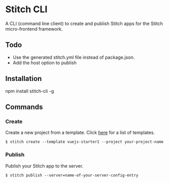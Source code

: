 # Stitch CLI

A CLI (command line client) to create and publish Stitch apps for the Stitch micro-frontend framework.

## Todo

- Use the generated stitch.yml file instead of package.json.
- Add the host option to publish

## Installation

npm install stitch-cli -g

## Commands

### Create
Create a new project from a template. Click [here](https://github.com/macmcclain/stitch-templates) for a list of templates.

```shell script
$ stitch create --template vuejs-starter1 --project your-project-name
```

### Publish
Publish your Stitch app to the server.

```shell script
$ stitch publish --server=name-of-your-server-config-entry
```
